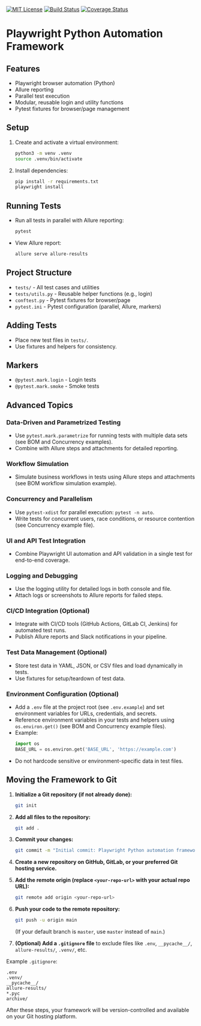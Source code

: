 [![MIT License](https://img.shields.io/badge/license-MIT-green.svg)](LICENSE)
[![Build Status](https://img.shields.io/badge/build-passing-brightgreen)](https://github.com/<your-username>/playwright-ui-framework/actions)
[![Coverage Status](https://img.shields.io/badge/coverage-100%25-brightgreen)](https://github.com/<your-username>/playwright-ui-framework)

# Playwright Python Automation Framework

## Features
- Playwright browser automation (Python)
- Allure reporting
- Parallel test execution
- Modular, reusable login and utility functions
- Pytest fixtures for browser/page management

## Setup
1. Create and activate a virtual environment:
   ```bash
   python3 -m venv .venv
   source .venv/bin/activate
   ```
2. Install dependencies:
   ```bash
   pip install -r requirements.txt
   playwright install
   ```

## Running Tests
- Run all tests in parallel with Allure reporting:
  ```bash
  pytest
  ```
- View Allure report:
  ```bash
  allure serve allure-results
  ```

## Project Structure
- `tests/` - All test cases and utilities
- `tests/utils.py` - Reusable helper functions (e.g., login)
- `conftest.py` - Pytest fixtures for browser/page
- `pytest.ini` - Pytest configuration (parallel, Allure, markers)

## Adding Tests
- Place new test files in `tests/`.
- Use fixtures and helpers for consistency.

## Markers
- `@pytest.mark.login` - Login tests
- `@pytest.mark.smoke` - Smoke tests

## Advanced Topics

### Data-Driven and Parametrized Testing
- Use `pytest.mark.parametrize` for running tests with multiple data sets (see BOM and Concurrency examples).
- Combine with Allure steps and attachments for detailed reporting.

### Workflow Simulation
- Simulate business workflows in tests using Allure steps and attachments (see BOM workflow simulation example).

### Concurrency and Parallelism
- Use `pytest-xdist` for parallel execution: `pytest -n auto`.
- Write tests for concurrent users, race conditions, or resource contention (see Concurrency example file).

### UI and API Test Integration
- Combine Playwright UI automation and API validation in a single test for end-to-end coverage.

### Logging and Debugging
- Use the logging utility for detailed logs in both console and file.
- Attach logs or screenshots to Allure reports for failed steps.

### CI/CD Integration (Optional)
- Integrate with CI/CD tools (GitHub Actions, GitLab CI, Jenkins) for automated test runs.
- Publish Allure reports and Slack notifications in your pipeline.

### Test Data Management (Optional)
- Store test data in YAML, JSON, or CSV files and load dynamically in tests.
- Use fixtures for setup/teardown of test data.

### Environment Configuration (Optional)
- Add a `.env` file at the project root (see `.env.example`) and set environment variables for URLs, credentials, and secrets.
- Reference environment variables in your tests and helpers using `os.environ.get()` (see BOM and Concurrency example files).
- Example:
  ```python
  import os
  BASE_URL = os.environ.get('BASE_URL', 'https://example.com')
  ```
- Do not hardcode sensitive or environment-specific data in test files.

## Moving the Framework to Git

1. **Initialize a Git repository (if not already done):**
   ```bash
   git init
   ```
2. **Add all files to the repository:**
   ```bash
   git add .
   ```
3. **Commit your changes:**
   ```bash
   git commit -m "Initial commit: Playwright Python automation framework"
   ```
4. **Create a new repository on GitHub, GitLab, or your preferred Git hosting service.**
5. **Add the remote origin (replace `<your-repo-url>` with your actual repo URL):**
   ```bash
   git remote add origin <your-repo-url>
   ```
6. **Push your code to the remote repository:**
   ```bash
   git push -u origin main
   ```
   (If your default branch is `master`, use `master` instead of `main`.)

7. **(Optional) Add a `.gitignore` file** to exclude files like `.env`, `__pycache__/`, `allure-results/`, `.venv/`, etc.

Example `.gitignore`:
```
.env
.venv/
__pycache__/
allure-results/
*.pyc
archive/
```

After these steps, your framework will be version-controlled and available on your Git hosting platform.
